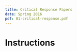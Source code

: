 ```yaml
---
title: Critical Response Papers
date: Spring 2016
pdf: 01-critical-response.pdf
---
```


# Instructions
